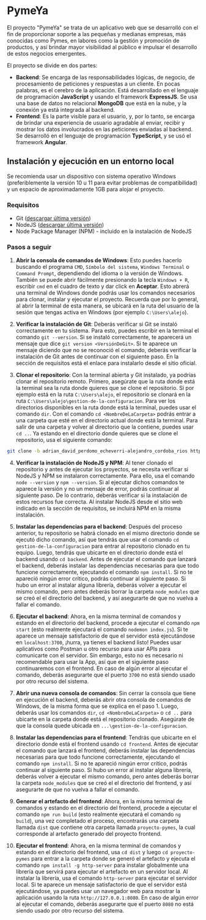 # PymeYa
El proyecto "PymeYa" se trata de un aplicativo web que se desarrolló con el fin de proporcionar soporte a las pequeñas y medianas empresas, más conocidas como Pymes, en labores como la gestión y promoción de productos, y así brindar mayor visibilidad al público e impulsar el desarrollo de estos negocios emergentes.

El proyecto se divide en dos partes:
* **Backend**: Se encarga de las responsabilidades lógicas, de negocio, de procesamiento de peticiones y respuestas a un cliente. En pocas palabras, es el cerebro de la aplicación. Está desarrollado en el lenguaje de programación **JavaScript** y usando el framework **ExpressJS**. Se usa una base de datos no relacional **MongoDB** que está en la nube, y la conexión ya está integrada al backend.
* **Frontend**: Es la parte visible para el usuario, y, por lo tanto, se encarga de brindar una experiencia de usuario agradable al enviar, recibir y mostrar los datos involucrados en las peticiones enviadas al backend. Se desarrolló en el lenguaje de programación **TypeScript**, y se usó el framework **Angular**.


## Instalación y ejecución en un entorno local
Se recomienda usar un dispositivo con sistema operativo Windows (preferiblemente la versión 10 u 11 para evitar problemas de compatibilidad) y un espacio de aproximadamente 1GB para alojar el proyecto.

### Requisitos
* Git ([descargar última versión](https://git-scm.com/downloads))
* NodeJS ([descargar última versión](https://nodejs.org/es))
* Node Package Manager (NPM) - incluido en la instalación de NodeJS
  
### Pasos a seguir

1. **Abrir la consola de comandos de Windows**: Esto puedes hacerlo buscando el programa `CMD`, `Símbolo del sistema`, `Windows Terminal` o `Command Prompt`, dependiendo del idioma o la versión de Windows. También se puede abrir fácilmente presionando la tecla `Windows + R`, escribir `cmd` en el cuadro de texto y dar click en **Aceptar**. Esto abrerá una terminal de Windows donde podrás usar los comandos necesarios para clonar, instalar y ejecutar el proyecto. Recuerda que por lo general, al abrir la terminal de esta manera, se ubicará en la ruta del usuario de la sesión que tengas activa en Windows (por ejemplo `C:\Users\alejo`).

2. **Verificar la instalación de Git**: Deberás verificar si Git se instaló correctamente en tu sistema. Para esto, puedes escribir en la terminal el comando `git --version`. Si se instaló correctamente, te aparecerá un mensaje que dice `git version <VersiónDeGit>`. Si te aparece un mensaje diciendo que no se reconoció el comando, deberás verificar la instalación de Git antes de continuar con el siguiente paso. En la sección de requisitos está el enlace para instalarlo desde el sitio oficial.

3. **Clonar el repositorio**: Con la terminal abierta y Git instalado, ya podrías clonar el repositorio remoto. Primero, asegúrate que la ruta donde está la terminal sea la ruta donde quieres que se clone el repositorio. Si por ejemplo está en la ruta `C:\Users\alejo`, el repositorio se clonará en la ruta `C:\Users\alejo\gestion-de-la-configuracion`. Para ver los directorios disponibles en la ruta donde está la terminal, puedes usar el comando `dir`. Con el comando `cd <NombreDeLaCarpeta>` podrás entrar a una carpeta que esté en el directorio actual donde está la terminal. Para salir de una carpeta y volver al directorio que la contiene, puedes usar `cd ..`. Ya estando en el directorio donde quieres que se clone el repositorio, usa el siguiente comando:

```sh
git clone -b adrian_david_perdomo_echeverri-alejandro_cordoba_rios https://github.com/AdrianPerdomoE/gestion-de-la-configuracion.git
```

4. **Verificar la instalación de NodeJS y NPM**: Al tener clonado el repositorio y antes de ejecutar los proyectos, se necesita verificar si NodeJS y NPM se instalaron correctamente. Para ello, usa el comando `node --version` y `npm --version`. Si al ejecutar dichos comandos te aparece la versión y no un mensaje de error, podrás continuar al siguiente paso. De lo contrario, deberás verificar si la instalación de estos recursos fue correcta. Al instalar NodeJS desde el sitio web indicado en la sección de requisitos, se incluirá NPM en la misma instalación.

5. **Instalar las dependencias para el backend**: Después del proceso anterior, tu repositorio se habrá clonado en el mismo directorio donde se ejecutó dicho comando, así que tendrás que usar el comando `cd gestion-de-la-configuracion` para entrar al repositorio clonado en tu equipo. Luego, tendrás que ubicarte en el directorio donde está el backend usando `cd backend`. Antes de ejecutar el comando que lanzará el backend, deberás instalar las dependencias necesarias para que todo funcione correctamente, ejecutando el comando `npm install`. Si no te apareció ningún error crítico, podrás continuar al siguiente paso. Si hubo un error al instalar alguna librería, deberás volver a ejecutar el mismo comando, pero antes deberás borrar la carpeta `node_modules` que se creó el el directorio del backend, y así asegurarte de que no vuelva a fallar el comando.

6. **Ejecutar el backend**: Ahora, en la misma terminal de comandos y estando en el directorio del backend, procede a ejecutar el comando `npm start` (esto realmente ejecutará el comando `nodemon index.js`). Si te aparece un mensaje satisfactorio de que el servidor está ejecutándose en `localhost:3700`, ¡hurra, ya tienes el backend listo! Puedes usar aplicativos como Postman u otro recurso para usar APIs para comunicarte con el servidor. Sin embargo, esto no es necesario ni recomendable para usar la App, así que en el siguiente paso continuaremos con el frontend. En caso de algún error al ejecutar el comando, deberás asegurarte que el puerto `3700` no está siendo usado por otro recurso del sistema.

7. **Abrir una nueva consola de comandos**: Sin cerrar la consola que tiene en ejecución el backend, deberás abrir otra consola de comandos de Windows, de la misma forma que se explica en el paso 1. Luego, deberás usar los comandos `dir`, `cd <NombreDeLaCarpeta>` o `cd ..` para ubicarte en la carpeta donde está el repositorio clonado. Asegúrate de que la consola quede ubicada en `...\gestion-de-la-configuracion`.

8. **Instalar las dependencias para el frontend**: Tendrás que ubicarte en el directorio donde está el frontend usando `cd frontend`. Antes de ejecutar el comando que lanzará el frontend, deberás instalar las dependencias necesarias para que todo funcione correctamente, ejecutando el comando `npm install`. Si no te apareció ningún error crítico, podrás continuar al siguiente paso. Si hubo un error al instalar alguna librería, deberás volver a ejecutar el mismo comando, pero antes deberás borrar la carpeta `node_modules` que se creó el el directorio del frontend, y así asegurarte de que no vuelva a fallar el comando.

9. **Generar el artefacto del frontend**: Ahora, en la misma terminal de comandos y estando en el directorio del frontend, procede a ejecutar el comando `npm run build` (esto realmente ejecutará el comando `ng build`), una vez completado el proceso, encontrarás una carpeta llamada `dist` que contiene otra carpeta llamada `proyecto-pymes`, la cual corresponde al artefacto generado del proyecto frontend.

10. **Ejecutar el frontend**: Ahora, en la misma terminal de comandos y estando en el directorio del frontend, usa `cd dist` y luego `cd proyecto-pymes` para entrar a la carpeta donde se generó el artefacto y ejecuta el comando `npm install -g http-server` para instalar globalmente una librería que servirá para ejecutar el artefacto en un servidor local. Al instalar la librería, usa el comando `http-server` para ejecutar el servidor local. Si te aparece un mensaje satisfactorio de que el servidor está ejecutándose, ya puedes usar un navegador web para mostrar la aplicación usando la ruta `http://127.0.0.1:8080`. En caso de algún error al ejecutar el comando, deberás asegurarte que el puerto `8080` no está siendo usado por otro recurso del sistema.
